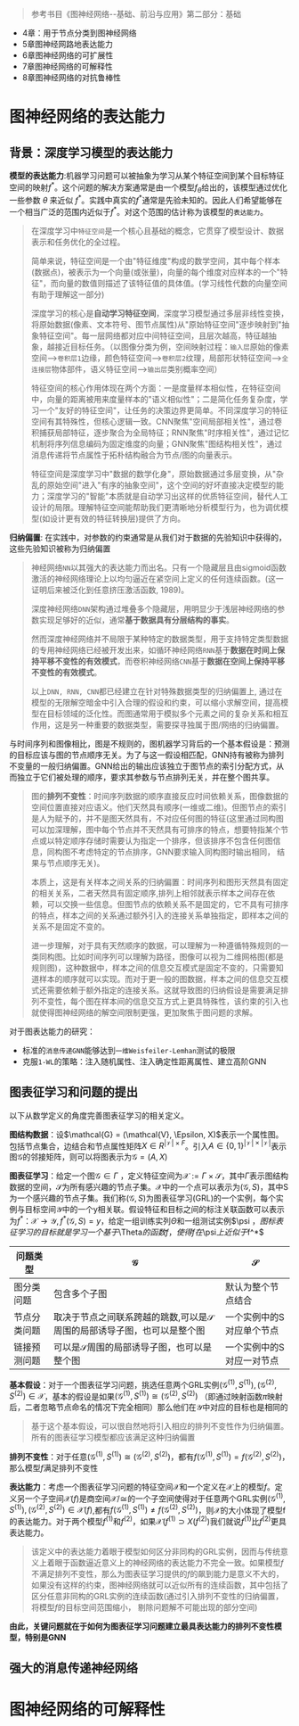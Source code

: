 > 参考书目《图神经网络--基础、前沿与应用》第二部分：基础
* 4章：用于节点分类到图神经网络
* 5章图神经网路地表达能力
* 6章图神经网络的可扩展性
* 7章图神经网络的可解释性
* 8章图神经网络的对抗鲁棒性

# 图神经网络的表达能力

## 背景：深度学习模型的表达能力

**模型的表达能力**:机器学习问题可以被抽象为学习从某个特征空间到某个目标特征空间的映射$f^*$。这个问题的解决方案通常是由一个模型$f_\theta$给出的，该模型通过优化一些参数 $\theta$ 来近似 $f^*$。实践中真实的$f^*$通常是先验未知的。因此人们希望能够在一个相当广泛的范围内近似于$f^*$。对这个范围的估计称为该模型的`表达能力`。

> 在深度学习中`特征空间`是一个核心且基础的概念，它贯穿了模型设计、数据表示和任务优化的全过程。
>
> 简单来说，特征空间是一个由"特征维度"构成的数学空间，其中每个样本(数据点)，被表示为一个向量(或张量)，向量的每个维度对应样本的一个"特征"，而向量的数值则描述了该特征值的具体值。(学习线性代数的向量空间有助于理解这一部分)
>
> 深度学习的核心是**自动学习特征空间**，深度学习模型通过多层非线性变换，将原始数据(像素、文本符号、图节点属性)从"原始特征空间"逐步映射到"抽象特征空间"。每一层网络都对应中间特征空间，且层次越高，特征越抽象，越接近目标任务。（以图像分类为例，空间映射过程：`输入层`原始的像素空间-->`卷积层1`边缘，颜色特征空间-->`卷积层2`纹理，局部形状特征空间-->`全连接层`物体部件，语义特征空间-->`输出层`类别概率空间）
>
> 特征空间的核心作用体现在两个方面：一是度量样本相似性，在特征空间中，向量的距离被用来度量样本的"语义相似性"；二是简化任务复杂度，学习一个"友好的特征空间"，让任务的决策边界更简单。不同深度学习的特征空间有其特殊性，但核心逻辑一致。CNN聚焦"空间局部相关性"，通过卷积捕获局部特征，逐步聚合为全局特征；RNN聚焦"时序相关性"，通过记忆机制将序列信息编码为固定维度的向量；GNN聚焦"图结构相关性"，通过消息传递将节点属性于拓朴结构融合为节点/图的向量表示。
>
> 特征空间是深度学习中"数据的数学化身"，原始数据通过多层变换，从"杂乱的原始空间"进入"有序的抽象空间"，这个空间的好坏直接决定模型的能力；深度学习的"智能"本质就是自动学习出这样的优质特征空间，替代人工设计的局限。理解特征空间能帮助我们更清晰地分析模型行为，也为调优模型(如设计更有效的特征转换层)提供了方向。


**归纳偏置**: 在实践中，对参数的约束通常是从我们对于数据的先验知识中获得的，这些先验知识被称为归纳偏置

> 神经网络`NN`以其强大的表达能力而出名。只有一个隐藏层且由sigmoid函数激活的神经网络理论上以均匀逼近在紧空间上定义的任何连续函数。(这一证明后来被泛化到任意挤压激活函数, 1989)。
>
> 深度神经网络`DNN`架构通过堆叠多个隐藏层，用明显少于浅层神经网络的参数实现足够好的近似，通常**基于数据具有分层结构的事实**。
>
> 然而深度神经网络并不局限于某种特定的数据类型，用于支持特定类型数据的专用神经网络已经被开发出来，如循环神经网络`RNN`基于**数据在时间上保持平移不变性的有效模式**，而卷积神经网络`CNN`基于**数据在空间上保持平移不变性的有效模式**。
>
> 以上`DNN, RNN, CNN`都已经建立在针对特殊数据类型的归纳偏置上, 通过在模型的无限解空暗金中引入合理的假设和约束，可以缩小求解空间，提高模型在目标领域的泛化性。而图通常用于模拟多个元素之间的复杂关系和相互作用，这是另一种重要的数据类型，需要探寻独属于图/网络的归纳偏置。

与时间序列和图像相比，图是不规则的，图机器学习背后的一个基本假设是：预测的目标应该与图的节点顺序无关。为了与这一假设相匹配，GNN持有被称为排列不变量的一般归纳偏置。GNN给出的输出应该独立于图节点的索引分配方式，从而独立于它们被处理的顺序，要求其参数与节点排列无关，并在整个图共享。

> 图的**排列不变性**：时间序列数据的顺序直接反应时间依赖关系，图像数据的空间位置直接对应语义。他们天然具有顺序(一维或二维)。但图节点的索引是人为赋予的，并不是图天然具有，不对应任何图的特征(这里通过同构图可以加深理解，图中每个节点并不天然具有可排序的特点，想要特指某个节点或以特定顺序存储时需要认为指定一个排序，但该排序不包含任何图信息，同构图不考虑特定的节点排序，GNN要求输入同构图时输出相同， 结果与节点顺序无关)。
>
> 本质上，这是有关样本之间关系的归纳偏置：时间序列和图形天然具有固定的相关关系，二者天然具有固定顺序,排列上相邻就表示样本之间存在依赖，可以交换一些信息。但图节点的依赖关系不是固定的，它不具有可排序的特点，样本之间的关系通过额外引入的连接关系单独指定，即样本之间的关系不是固定不变的。
> 
> 进一步理解，对于具有天然顺序的数据，可以理解为一种遵循特殊规则的一类同构图。比如时间序列可以理解为路径，图像可以视为二维网格图(都是规则图)，这种数据中，样本之间的信息交互模式是固定不变的，只需要知道样本的顺序就可以实现。而对于更一般的图数据，样本之间的信息交互模式还需要依赖于额外指定的连接关系。这就导致图的归纳假设是需要满足排列不变性，每个图在样本间的信息交互方式上更具特殊性，该约束的引入也就使得图神经网络的解空间限制更强，更加聚焦于图问题的求解。

对于图表达能力的研究：
* 标准的`消息传递GNN`能够达到`一维Weisfeiler-Lemhan`测试的极限
* 克服`1-WL`的策略：注入随机属性、注入确定性距离属性、建立高阶GNN

## 图表征学习和问题的提出

以下从数学定义的角度完善图表征学习的相关定义。

**图结构数据**：设$\mathcal{G} = (\mathcal{V}, \Epsilon, X)$表示一个属性图。包括节点集合，边结合和节点属性矩阵$X \in R^{|\mathcal V| \times F}$。引入$A \in \{0, 1\}^{|\mathcal V|\times|\mathcal V|}$表示图$\mathcal G$的邻接矩阵，则可以将图表示为$\mathcal G = (A, X)$

**图表征学习**：给定一个图$\mathcal G \in \Gamma$ ，定义特征空间为$\mathcal X := \Gamma \times \mathcal S$，其中$\Gamma$表示图结构数据的空间，$\mathcal S$为所有感兴趣的节点子集。$\mathcal X$中的一个点可以表示为$(\mathcal G, S)$，其中S为一个感兴趣的节点子集。我们称$(\mathcal G, S)$为图表征学习(GRL)的一个实例，每个实例与目标空间$\mathcal Y$中的一个y相关联。假设特征和目标之间的标注关联函数可以表示为$f^*：\mathcal X \rightarrow\mathcal Y, f^*(\mathcal G, S) = y$，给定一组训练实列$\Theta$和一组测试实例$\psi $，图标表征学习的目标就是学习一个基于$\Theta$的函数f，使得f在$\psi$上近似于$f^*$

问题类型| $\mathcal G$ | $\mathcal S$
--|--|--
图分类问题|包含多个子图|默认为整个节点结合
节点分类问题|取决于节点之间联系跨越的跳数,可以是$\mathcal S$周围的局部诱导子图，也可以是整个图|一个实例中的S对应单个节点
链接预测问题| 可以是$\mathcal S$周围的局部诱导子图，也可以是整个图|一个实例中的S对应一对节点

**基本假设**：对于一个图表征学习问题，挑选任意两个GRL实例$(\mathcal G^{(1)}, S^{(1)}),(\mathcal G^{(2)}, S^{(2)}) \in \mathcal X$，基本的假设是如果$(\mathcal G^{(1)}, S^{(1)}) \cong (\mathcal G^{(2)}, S^{(2)})$ （即通过映射函数$\pi$映射后，二者忽略节点命名的情况下完全相同）那么他们在$\mathcal Y$中对应的目标也是相同的

> 基于这个基本假设，可以很自然地将引入相应的排列不变性作为归纳偏置。所有的图表征学习模型都应该满足这种归纳偏置

**排列不变性**：对于任意$(\mathcal G^{(1)}, S^{(1)}) \cong (\mathcal G^{(2)}, S^{(2)})$，都有$f(\mathcal G^{(1)}, S^{(1)}) = f(\mathcal G^{(2)}, S^{(2)})$，那么模型$f$满足排列不变性

**表达能力**：考虑一个图表征学习问题的特征空间$\mathcal X$和一个定义在$\mathcal X$上的模型$f$。定义另一个子空间$\mathcal X(f)$是商空间$\mathcal X / \cong$的一个子空间使得对于任意两个GRL实例$(\mathcal G^{(1)}, S^{(1)}),(\mathcal G^{(2)}, S^{(2)}) \in \mathcal X(f)$,都有$f(\mathcal G^{(1)}, S^{(1)}) \neq f(\mathcal G^{(2)}, S^{(2)})$，则$\mathcal X$的大小体现了模型f的表达能力。对于两个模型$f^{(1)}$和$f^{(2)}$，如果$\mathcal X(f^{(1)} \supset X(f^{(2)})$我们就说$f^{(1)}$比$f^{(2)}$更具表达能力。

> 该定义中的表达能力着眼于模型如何区分非同构的GRL实例，因而与传统意义上着眼于函数逼近意义上的神经网络的表达能力不完全一致。如果模型$f$不满足排列不变性，那么为图表征学习提供的$f$的飙到能力是意义不大的，如果没有这样的约束，图神经网络就可以近似所有的连续函数，其中包括了区分任意非同构的GRL实例的连续函数(通过引入排列不变性的归纳偏置， 将模型$f$的目标空间范围缩小， 剔除问题解不可能出现的部分空间)

**由此，关键问题就在于如何为图表征学习问题建立最具表达能力的排列不变性模型，特别是GNN**

## 强大的消息传递神经网络


# 图神经网络的可解释性




